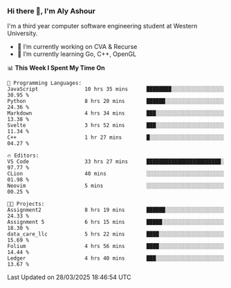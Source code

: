 ### Hi there 👋, I'm Aly Ashour
I'm a third year computer software engineering student at Western University.

- 🔭 I’m currently working on CVA & Recurse
- 🌱 I’m currently learning Go, C++, OpenGL

<!--START_SECTION:waka-->
📊 **This Week I Spent My Time On** 

```text
💬 Programming Languages: 
JavaScript               10 hrs 35 mins      ████████░░░░░░░░░░░░░░░░░   30.95 % 
Python                   8 hrs 20 mins       ██████░░░░░░░░░░░░░░░░░░░   24.36 % 
Markdown                 4 hrs 34 mins       ███░░░░░░░░░░░░░░░░░░░░░░   13.38 % 
Svelte                   3 hrs 52 mins       ███░░░░░░░░░░░░░░░░░░░░░░   11.34 % 
C++                      1 hr 27 mins        █░░░░░░░░░░░░░░░░░░░░░░░░   04.27 % 

🔥 Editors: 
VS Code                  33 hrs 27 mins      ████████████████████████░   97.77 % 
CLion                    40 mins             ░░░░░░░░░░░░░░░░░░░░░░░░░   01.98 % 
Neovim                   5 mins              ░░░░░░░░░░░░░░░░░░░░░░░░░   00.25 % 

🐱‍💻 Projects: 
Assignment2              8 hrs 19 mins       ██████░░░░░░░░░░░░░░░░░░░   24.33 % 
Assignment 5             6 hrs 15 mins       █████░░░░░░░░░░░░░░░░░░░░   18.30 % 
data_care_llc            5 hrs 22 mins       ████░░░░░░░░░░░░░░░░░░░░░   15.69 % 
Folium                   4 hrs 56 mins       ████░░░░░░░░░░░░░░░░░░░░░   14.44 % 
Ledger                   4 hrs 40 mins       ███░░░░░░░░░░░░░░░░░░░░░░   13.67 % 
```


 Last Updated on 28/03/2025 18:46:54 UTC
<!--END_SECTION:waka-->
